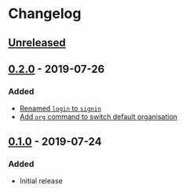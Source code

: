 # Changelog

## [Unreleased][]

[Unreleased]: https://github.com/chaosiq/chaostoolkit-cloud/compare/0.2.0...HEAD


## [0.2.0][] - 2019-07-26

[0.2.0]: https://github.com/chaosiq/chaostoolkit-cloud/compare/0.1.0...0.2.0

### Added

-   [Renamed `login` to `signin`](https://github.com/chaosiq/chaostoolkit-cloud/issues/10)
-   [Add `org` command to switch default organisation](https://github.com/chaosiq/chaostoolkit-cloud/issues/11)

## [0.1.0][] - 2019-07-24

[0.1.0]: https://github.com/chaosiq/chaostoolkit-cloud/tree/0.1.0

### Added

-   Initial release